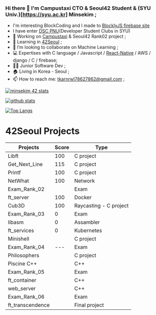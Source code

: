 <!--
**Mins97/Mins97** is a ✨ _special_ ✨ repository because its `README.md` (this file) appears on your GitHub profile.
Here are some ideas to get you started:
-->

### Hi there 👋 I'm Campustaxi CTO & Seoul42 Student & (SYU Univ.)[https://syu.ac.kr] Minsekim ;
- I'm interesting BlockCoding and I made to [BlocklyJS firebase site](https://blocklyjs.web.app/)
- I have enter [DSC PNU](https://sites.google.com/view/dscsahmyook)(Developer Student Clubs in SYU)
- 🔭 Working on [Campustaxi](https://campustaxi.modoo.at/) & Seoul42 Rank02 project ;
- 🌱 Learning in [42Seoul](https://42seoul.kr/) ;
- 👯 I’m looking to collaborate on Machine Learning ;
- 💻 Expertises with C language / Javascript / [React-Native](https://github.com/React-Native-docs/React-Native-docs) / AWS / django / C / firebase;
- 👨‍💻 Junior Software Dev ;
- 🏠 Living in Korea - Seoul ;
- 📫 How to reach me: tkarnrwl78627862@gmail.com ;

[![minsekim 42 stats](https://badge42.herokuapp.com/api/stats/minsekim)](https://github.com/JaeSeoKim/badge42)

[![github stats](https://github-readme-stats.vercel.app/api?username=mins97&count_private=true&show_icons=true&theme=dark)](https://github.com/mins97/github-readme-stats)

[![Top Langs](https://github-readme-stats.vercel.app/api/top-langs/?username=mins97&layout=compact&exclude_repo=ft_server&langs_count=15&theme=highcontrast)](https://github.com/mins97/github-readme-stats)

# 42Seoul Projects

|   Projects	|  Score	| Type |
|---	|---	|--- |
| Libft | 100 | C project |
| Get_Next_Line	| 115 | C project |
| Printf	| 100 | C project |
| NetWhat | 100 | Network |
| Exam_Rank_02 |  | Exam |
| ft_server | 100 | Docker |
| Cub3D | 100 | Raycasting - C project |
| Exam_Rank_03 | 0 | Exam |
| libasm | 0 | Assambler |
| ft_services | 0 | Kubernetes |
| Minishell |  | C project |
| Exam_Rank_04 | --- | Exam |
| Philosophers |  | C project |
| Piscine C++ |  | C++ |
| Exam_Rank_05 |  | Exam |
| ft_container | | C++ |
| web_server | | C++ |
| Exam_Rank_06 |  | Exam |
| ft_transcendence | | Final project |
